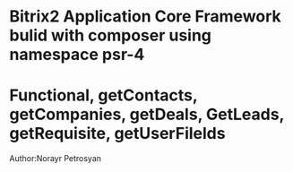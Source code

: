 # Bitrix2 Application Core Framework bulid with composer using namespace psr-4
# Functional, getContacts, getCompanies, getDeals, GetLeads, getRequisite, getUserFilelds

Author:Norayr Petrosyan